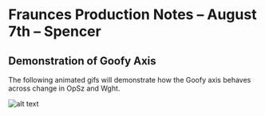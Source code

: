 # Fraunces Production Notes – August 7th – Spencer

## Demonstration of Goofy Axis

The following animated gifs will demonstrate how the Goofy axis behaves across change in OpSz and Wght. 

![alt text](https://github.com/sponcey/Fraunces/blob/master/documentation/proofs/080819/OpSzChange_wghtMax_goofMax.gif "OpSz Change, Wght Max Goof Max")
